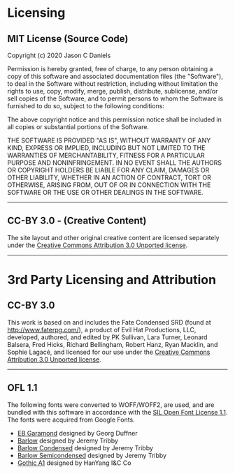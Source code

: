 <div class="page">

# Licensing

## MIT License (Source Code)

Copyright (c) 2020 Jason C Daniels

Permission is hereby granted, free of charge, to any person obtaining a copy
of this software and associated documentation files (the "Software"), to deal
in the Software without restriction, including without limitation the rights
to use, copy, modify, merge, publish, distribute, sublicense, and/or sell
copies of the Software, and to permit persons to whom the Software is
furnished to do so, subject to the following conditions:

The above copyright notice and this permission notice shall be included in all
copies or substantial portions of the Software.

THE SOFTWARE IS PROVIDED "AS IS", WITHOUT WARRANTY OF ANY KIND, EXPRESS OR
IMPLIED, INCLUDING BUT NOT LIMITED TO THE WARRANTIES OF MERCHANTABILITY,
FITNESS FOR A PARTICULAR PURPOSE AND NONINFRINGEMENT. IN NO EVENT SHALL THE
AUTHORS OR COPYRIGHT HOLDERS BE LIABLE FOR ANY CLAIM, DAMAGES OR OTHER
LIABILITY, WHETHER IN AN ACTION OF CONTRACT, TORT OR OTHERWISE, ARISING FROM,
OUT OF OR IN CONNECTION WITH THE SOFTWARE OR THE USE OR OTHER DEALINGS IN THE
SOFTWARE.

------------------------------------------------------------------------------
## CC-BY 3.0 - (Creative Content)

The site layout and other original creative content are licensed separately under the
[Creative Commons Attribution 3.0 Unported license](http://creativecommons.org/licenses/by/3.0/).

------------------------------------------------------------------------------

# 3rd Party Licensing and Attribution

## CC-BY 3.0

This work is based on and includes the Fate Condensed SRD (found at http://www.faterpg.com/), a 
product of Evil Hat Productions, LLC, developed, authored, and edited by 
PK Sullivan, Lara Turner, Leonard Balsera, Fred Hicks, Richard Bellingham, 
Robert Hanz, Ryan Macklin, and Sophie Lagacé, and licensed for our use under 
the [Creative Commons Attribution 3.0 Unported license](http://creativecommons.org/licenses/by/3.0/).

------------------------------------------------------------------------------

## OFL 1.1

The following fonts were converted to WOFF/WOFF2, are used, and are bundled with this software in accordance with the [SIL Open Font License 1.1](https://scripts.sil.org/cms/scripts/page.php?item_id=OFL_web). The fonts were acquired from Google Fonts.

* [EB Garamond](https://fonts.google.com/specimen/EB+Garamond) designed by Georg Duffner 
* [Barlow](https://fonts.google.com/specimen/Barlow) designed by Jeremy Tribby
* [Barlow Condensed](https://fonts.google.com/specimen/Barlow+Condensed) designed by Jeremy Tribby
* [Barlow Semicondensed](https://fonts.google.com/specimen/Barlow+Semi+Condensed) designed by Jeremy Tribby
* [Gothic A1](https://fonts.google.com/specimen/Gothic+A1) designed by HanYang I&C Co

</div>

<style>
    @import 'About.css';
    @import "../styles/markdown.css";
</style>